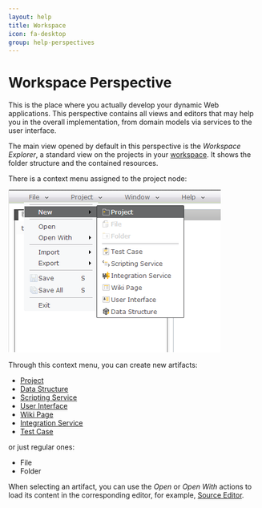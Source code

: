 ```yaml
---
layout: help
title: Workspace
icon: fa-desktop
group: help-perspectives
---
```


Workspace Perspective
===

This is the place where you actually develop your dynamic Web applications. This perspective contains all views and editors that may help you in the overall implementation, from domain models via services to the user interface.

The main view opened by default in this perspective is the *Workspace Explorer*, a standard view on the projects in your [workspace](workspace.html). It shows the folder structure and the contained resources. 

There is a context menu assigned to the project node:

![New Project Menu](../samples/bookstore/2_books_new_project_menu.png)

Through this context menu, you can create new artifacts:

*	[Project](dynamic_applications.html)
*	[Data Structure](data_structures.html)
*	[Scripting Service](scripting_services.html)
*	[User Interface](web_content.html)
*	[Wiki Page](wiki_content.html)
*	[Integration Service](integration_services.html)
*	[Test Case](test_cases.html)

or just regular ones:

*	File 
*	Folder

When selecting an artifact, you can use the *Open* or *Open With* actions to load its content in the corresponding editor, for example, [Source Editor](source_editor.html).



